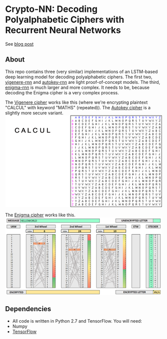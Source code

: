 Crypto-NN: Decoding Polyalphabetic Ciphers with Recurrent Neural Networks
=======
See [blog post](https://greydanus.github.io/2017/01/07/enigma-rnn/)

About
--------
This repo contains three (very similar) implementations of an LSTM-based deep learning model for decoding polyalphabetic ciphers. The first two, [vigenere-rnn](https://github.com/greydanus/crypto-rnn/tree/master/vigenere-rnn) and [autokey-rnn](https://github.com/greydanus/crypto-rnn/tree/master/autokey-rnn) are light proof-of-concept models. The third, [enigma-rnn](https://github.com/greydanus/crypto-rnn/tree/master/enigma-rnn) is much larger and more complex. It needs to be, because decoding the Enigma cipher is a very complex process.

The [Vigenere cipher](https://en.wikipedia.org/wiki/Vigen%C3%A8re_cipher) works like this (where we're encrypting plaintext "CALCUL" with keyword "MATHS" (repeated)). The [Autokey cipher](https://en.wikipedia.org/wiki/Autokey_cipher) is a slightly more secure variant.
![Vigenere cipher](static/vigenere.gif?raw=true)

The [Enigma cipher](https://en.wikipedia.org/wiki/Enigma_machine) works like this.
![Enigma cipher](static/enigma.gif?raw=true)

Dependencies
--------
* All code is written in Python 2.7 and TensorFlow. You will need:
 * Numpy
 * [TensorFlow](https://www.tensorflow.org/versions/master/get_started/os_setup.html#pip_install)
